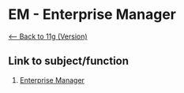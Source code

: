 # EM - Enterprise Manager
[<-- Back to 11g (Version)](https://github.com/mtemporim/Databases/tree/main/Oracle/11g)  

## Link to subject/function  
1. [Enterprise Manager](https://github.com/mtemporim/Databases/blob/main/Oracle/EM/README.md)
